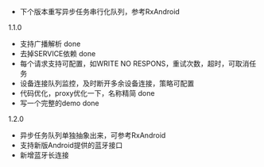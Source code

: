  - 下个版本重写异步任务串行化队列，参考RxAndroid

 1.1.0
 - 支持广播解析 done
 - 去掉SERVICE依赖 done
 - 每个请求支持可配置，如WRITE NO RESPONS，重试次数，超时，可取消任务
 - 设备连接队列监控，及时断开多余设备连接，策略可配置
 - 代码优化，proxy优化一下，名称精简 done
 - 写一个完整的demo  done

 1.2.0
 - 异步任务队列单独抽象出来，可参考RxAndroid
 - 支持新版Android提供的蓝牙接口
 - 新增蓝牙长连接
